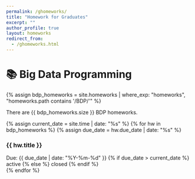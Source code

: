 ```yaml
---
permalink: /ghomeworks/
title: "Homework for Graduates"
excerpt: ""
author_profile: true
layout: homeworks
redirect_from:
  - /ghomeworks.html
---
```



# 📚 Big Data Programming

{% assign bdp_homeworks = site.homeworks | where_exp: "homeworks", "homeworks.path contains '/BDP/'" %}
<p>There are {{ bdp_homeworks.size }} BDP homeworks.</p>
{% assign current_date = site.time | date: "%s" %}
{% for hw in bdp_homeworks %}
{% assign due_date = hw.due_date | date: "%s" %}
<div class="homework-item">
  <h3>{{ hw.title }}</h3>
  <div class="meta">
    <span class="due-date">Due: {{ due_date | date: "%Y-%m-%d" }}</span>
    {% if due_date > current_date %}
      <span class="status status-active"> active </span>
    {% else %}
      <span class="status status-closed"> closed </span>
    {% endif %}
  </div>
</div>
{% endfor %}